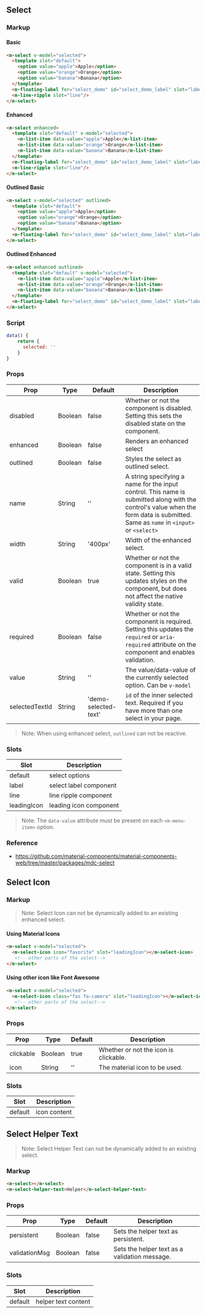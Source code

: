 ## Select

### Markup

#### Basic

```html
<m-select v-model="selected">
  <template slot="default">
    <option value="apple">Apple</option>
    <option value="orange">Orange</option>
    <option value="banana">Banana</option>
  </template>
  <m-floating-label for="select_demo" id="select_demo_label" slot="label">Fruit</m-floating-label>
  <m-line-ripple slot="line"/>
</m-select>
```

#### Enhanced

```html
<m-select enhanced>
  <template slot="default" v-model="selected">
    <m-list-item data-value="apple">Apple</m-list-item>
    <m-list-item data-value="orange">Orange</m-list-item>
    <m-list-item data-value="banana">Banana</m-list-item>
  </template>
  <m-floating-label for="select_demo" id="select_demo_label" slot="label">Fruit</m-floating-label>
  <m-line-ripple slot="line"/>
</m-select>
```

#### Outlined Basic

```html
<m-select v-model="selected" outlined>
  <template slot="default">
    <option value="apple">Apple</option>
    <option value="orange">Orange</option>
    <option value="banana">Banana</option>
  </template>
  <m-floating-label for="select_demo" id="select_demo_label" slot="label">Fruit</m-floating-label>
</m-select>
```

#### Outlined Enhanced

```html
<m-select enhanced outlined>
  <template slot="default" v-model="selected">
    <m-list-item data-value="apple">Apple</m-list-item>
    <m-list-item data-value="orange">Orange</m-list-item>
    <m-list-item data-value="banana">Banana</m-list-item>
  </template>
  <m-floating-label for="select_demo" id="select_demo_label" slot="label">Fruit</m-floating-label>
</m-select>
```

### Script

```javascript
data() {
    return {
      selected: ''
    }
}
```

### Props

| Prop | Type | Default | Description |
|------|------|---------|-------------|
| disabled | Boolean | false | Whether or not the component is disabled. Setting this sets the disabled state on the component. |
| enhanced | Boolean | false | Renders an enhanced select |
| outlined | Boolean | false | Styles the select as outlined select. |
| name | String | '' | A string specifying a name for the input control. This name is submitted along with the control's value when the form data is submitted. Same as `name` in `<input>` or `<select>` |
| width | String | '400px' | Width of the enhanced select. |
| valid | Boolean | true | Whether or not the component is in a valid state. Setting this updates styles on the component, but does not affect the native validity state. |
| required | Boolean | false | Whether or not the component is required. Setting this updates the `required` or `aria-required` attribute on the component and enables validation. |
| value | String | '' | The value/data-value of the currently selected option. Can be `v-model` |
| selectedTextId | String | 'demo-selected-text' | `id` of the inner selected text. Required if you have more than one select in your page. |

> Note: When using enhanced select, `outlined` can not be reactive.

### Slots

| Slot | Description |
|------|-------------|
| default | select options |
| label | select label component |
| line | line ripple component |
| leadingIcon | leading icon component |

> Note: The `data-value` attribute _must_ be present on each `<m-menu-item>` option.


### Reference

- https://github.com/material-components/material-components-web/tree/master/packages/mdc-select

## Select Icon

### Markup

> Note: Select Icon can not be dynamically added to an existing enhanced select.

#### Using Material Icons

```html
<m-select v-model="selected">
  <m-select-icon icon="favorite" slot="leadingIcon"></m-select-icon>
   <!-- other parts of the select-->
</m-select>
```

#### Using other icon like Font Awesome

```html
<m-select v-model="selected">
  <m-select-icon class="fas fa-camera" slot="leadingIcon"></m-select-icon>
   <!-- other parts of the select-->
</m-select>
```

### Props

| Prop | Type | Default | Description |
|------|------|---------|-------------|
| clickable | Boolean | true | Whether or not the icon is clickable. |
| icon | String | '' | The material icon to be used. |

### Slots

| Slot | Description |
|------|-------------|
| default | icon content |

## Select Helper Text

> Note: Select Helper Text can not be dynamically added to an existing select.

### Markup

```html
<m-select></m-select>
<m-select-helper-text>Helper</m-select-helper-text>
```

### Props

| Prop | Type | Default | Description |
|------|------|---------|-------------|
| persistent | Boolean | false | Sets the helper text as persistent. |
| validationMsg | Boolean | false | Sets the helper text as a validation message. |

### Slots

| Slot | Description |
|------|-------------|
| default | helper text content |